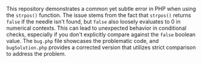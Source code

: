This repository demonstrates a common yet subtle error in PHP when using the `strpos()` function.  The issue stems from the fact that `strpos()` returns `false` if the needle isn't found, but `false` also loosely evaluates to 0 in numerical contexts.  This can lead to unexpected behavior in conditional checks, especially if you don't explicitly compare against the `false` boolean value. The `bug.php` file showcases the problematic code, and `bugSolution.php` provides a corrected version that utilizes strict comparison to address the problem.